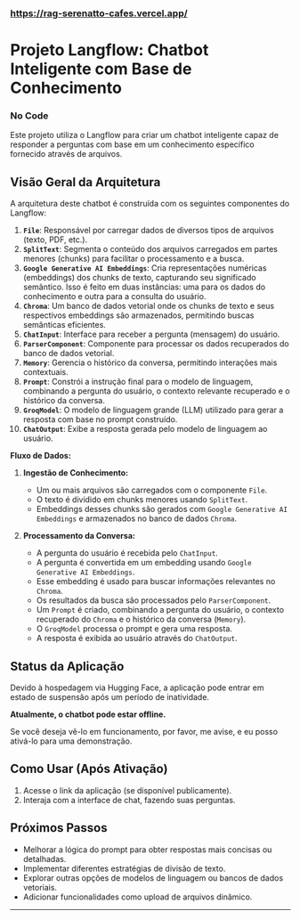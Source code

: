 
### https://rag-serenatto-cafes.vercel.app/

# Projeto Langflow: Chatbot Inteligente com Base de Conhecimento
### No Code

Este projeto utiliza o Langflow para criar um chatbot inteligente capaz de responder a perguntas com base em um conhecimento específico fornecido através de arquivos.

## Visão Geral da Arquitetura

A arquitetura deste chatbot é construída com os seguintes componentes do Langflow:

1.  **`File`**: Responsável por carregar dados de diversos tipos de arquivos (texto, PDF, etc.).
2.  **`SplitText`**: Segmenta o conteúdo dos arquivos carregados em partes menores (chunks) para facilitar o processamento e a busca.
3.  **`Google Generative AI Embeddings`**: Cria representações numéricas (embeddings) dos chunks de texto, capturando seu significado semântico. Isso é feito em duas instâncias: uma para os dados do conhecimento e outra para a consulta do usuário.
4.  **`Chroma`**: Um banco de dados vetorial onde os chunks de texto e seus respectivos embeddings são armazenados, permitindo buscas semânticas eficientes.
5.  **`ChatInput`**: Interface para receber a pergunta (mensagem) do usuário.
6.  **`ParserComponent`**: Componente para processar os dados recuperados do banco de dados vetorial.
7.  **`Memory`**: Gerencia o histórico da conversa, permitindo interações mais contextuais.
8.  **`Prompt`**: Constrói a instrução final para o modelo de linguagem, combinando a pergunta do usuário, o contexto relevante recuperado e o histórico da conversa.
9.  **`GroqModel`**: O modelo de linguagem grande (LLM) utilizado para gerar a resposta com base no prompt construído.
10. **`ChatOutput`**: Exibe a resposta gerada pelo modelo de linguagem ao usuário.

**Fluxo de Dados:**

1.  **Ingestão de Conhecimento:**
    * Um ou mais arquivos são carregados com o componente `File`.
    * O texto é dividido em chunks menores usando `SplitText`.
    * Embeddings desses chunks são gerados com `Google Generative AI Embeddings` e armazenados no banco de dados `Chroma`.

2.  **Processamento da Conversa:**
    * A pergunta do usuário é recebida pelo `ChatInput`.
    * A pergunta é convertida em um embedding usando `Google Generative AI Embeddings`.
    * Esse embedding é usado para buscar informações relevantes no `Chroma`.
    * Os resultados da busca são processados pelo `ParserComponent`.
    * Um `Prompt` é criado, combinando a pergunta do usuário, o contexto recuperado do `Chroma` e o histórico da conversa (`Memory`).
    * O `GroqModel` processa o prompt e gera uma resposta.
    * A resposta é exibida ao usuário através do `ChatOutput`.

## Status da Aplicação

Devido à hospedagem via Hugging Face, a aplicação pode entrar em estado de suspensão após um período de inatividade.

**Atualmente, o chatbot pode estar offline.**

Se você deseja vê-lo em funcionamento, por favor, me avise, e eu posso ativá-lo para uma demonstração.

## Como Usar (Após Ativação)

1.  Acesse o link da aplicação (se disponível publicamente).
2.  Interaja com a interface de chat, fazendo suas perguntas.

## Próximos Passos

* Melhorar a lógica do prompt para obter respostas mais concisas ou detalhadas.
* Implementar diferentes estratégias de divisão de texto.
* Explorar outras opções de modelos de linguagem ou bancos de dados vetoriais.
* Adicionar funcionalidades como upload de arquivos dinâmico.


---
